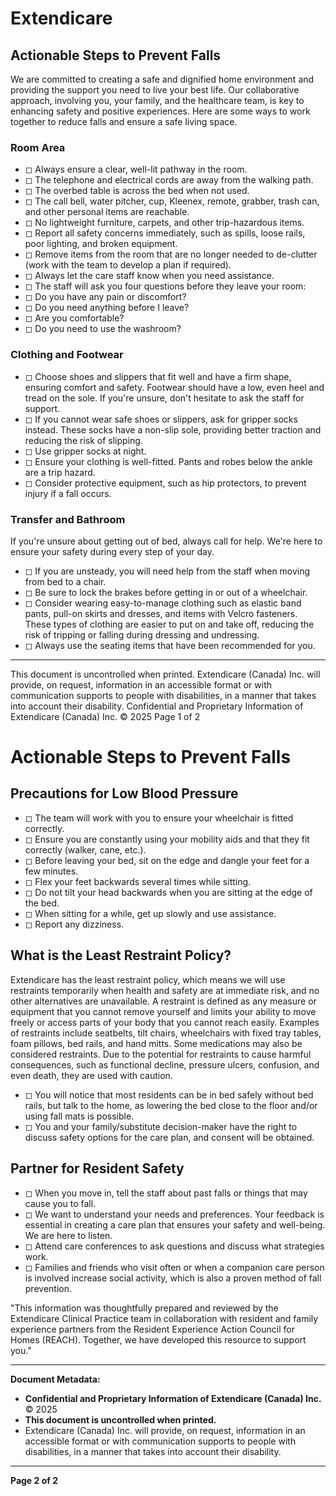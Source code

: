 # Extendicare
## Actionable Steps to Prevent Falls

We are committed to creating a safe and dignified home environment and providing the support you need to live your best life. Our collaborative approach, involving you, your family, and the healthcare team, is key to enhancing safety and positive experiences. Here are some ways to work together to reduce falls and ensure a safe living space.

### Room Area
- ◻ Always ensure a clear, well-lit pathway in the room.
- ◻ The telephone and electrical cords are away from the walking path.
- ◻ The overbed table is across the bed when not used.
- ◻ The call bell, water pitcher, cup, Kleenex, remote, grabber, trash can, and other personal items are reachable.
- ◻ No lightweight furniture, carpets, and other trip-hazardous items.
- ◻ Report all safety concerns immediately, such as spills, loose rails, poor lighting, and broken equipment.
- ◻ Remove items from the room that are no longer needed to de-clutter (work with the team to develop a plan if required).
- ◻ Always let the care staff know when you need assistance.
- ◻ The staff will ask you four questions before they leave your room:
- ◻ Do you have any pain or discomfort?
- ◻ Do you need anything before I leave?
- ◻ Are you comfortable?
- ◻ Do you need to use the washroom?

### Clothing and Footwear
- ◻ Choose shoes and slippers that fit well and have a firm shape, ensuring comfort and safety. Footwear should have a low, even heel and tread on the sole. If you're unsure, don't hesitate to ask the staff for support.
- ◻ If you cannot wear safe shoes or slippers, ask for gripper socks instead. These socks have a non-slip sole, providing better traction and reducing the risk of slipping.
- ◻ Use gripper socks at night.
- ◻ Ensure your clothing is well-fitted. Pants and robes below the ankle are a trip hazard.
- ◻ Consider protective equipment, such as hip protectors, to prevent injury if a fall occurs.

### Transfer and Bathroom
If you're unsure about getting out of bed, always call for help. We're here to ensure your safety during every step of your day.
- ◻ If you are unsteady, you will need help from the staff when moving from bed to a chair.
- ◻ Be sure to lock the brakes before getting in or out of a wheelchair.
- ◻ Consider wearing easy-to-manage clothing such as elastic band pants, pull-on skirts and dresses, and items with Velcro fasteners. These types of clothing are easier to put on and take off, reducing the risk of tripping or falling during dressing and undressing.
- ◻ Always use the seating items that have been recommended for you.

----

This document is uncontrolled when printed.
Extendicare (Canada) Inc. will provide, on request, information in an accessible format or with communication supports to people with disabilities, in a manner that takes into account their disability.
Confidential and Proprietary Information of Extendicare (Canada) Inc. © 2025
Page 1 of 2

# Actionable Steps to Prevent Falls

## Precautions for Low Blood Pressure
- ◻ The team will work with you to ensure your wheelchair is fitted correctly.
- ◻ Ensure you are constantly using your mobility aids and that they fit correctly (walker, cane, etc.).
- ◻ Before leaving your bed, sit on the edge and dangle your feet for a few minutes.
- ◻ Flex your feet backwards several times while sitting.
- ◻ Do not tilt your head backwards when you are sitting at the edge of the bed.
- ◻ When sitting for a while, get up slowly and use assistance.
- ◻ Report any dizziness.

## What is the Least Restraint Policy?
Extendicare has the least restraint policy, which means we will use restraints temporarily when health and safety are at immediate risk, and no other alternatives are unavailable. A restraint is defined as any measure or equipment that you cannot remove yourself and limits your ability to move freely or access parts of your body that you cannot reach easily. Examples of restraints include seatbelts, tilt chairs, wheelchairs with fixed tray tables, foam pillows, bed rails, and hand mitts. Some medications may also be considered restraints. Due to the potential for restraints to cause harmful consequences, such as functional decline, pressure ulcers, confusion, and even death, they are used with caution.

- ◻ You will notice that most residents can be in bed safely without bed rails, but talk to the home, as lowering the bed close to the floor and/or using fall mats is possible.
- ◻ You and your family/substitute decision-maker have the right to discuss safety options for the care plan, and consent will be obtained.

## Partner for Resident Safety
- ◻ When you move in, tell the staff about past falls or things that may cause you to fall.
- ◻ We want to understand your needs and preferences. Your feedback is essential in creating a care plan that ensures your safety and well-being. We are here to listen.
- ◻ Attend care conferences to ask questions and discuss what strategies work.
- ◻ Families and friends who visit often or when a companion care person is involved increase social activity, which is also a proven method of fall prevention.

"This information was thoughtfully prepared and reviewed by the Extendicare Clinical Practice team in collaboration with resident and family experience partners from the Resident Experience Action Council for Homes (REACH). Together, we have developed this resource to support you."

----

**Document Metadata:**
- **Confidential and Proprietary Information of Extendicare (Canada) Inc.** © 2025
- **This document is uncontrolled when printed.**
- Extendicare (Canada) Inc. will provide, on request, information in an accessible format or with communication supports to people with disabilities, in a manner that takes into account their disability.

----

**Page 2 of 2**